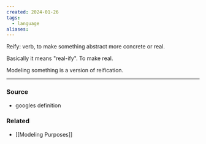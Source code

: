 ```yaml
---
created: 2024-01-26
tags:
  - language
aliases:
---
```

Reify: verb, to make something abstract more concrete or real.

Basically it means "real-ify". To make real. 

Modeling something is a version of reification. 

****
### Source
- googles definition

### Related
- [[Modeling Purposes]]